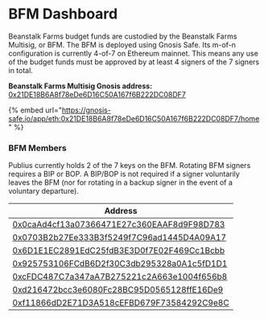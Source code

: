 # BFM Dashboard

Beanstalk Farms budget funds are custodied by the Beanstalk Farms Multisig, or BFM. The BFM is deployed using Gnosis Safe. Its m-of-n configuration is currently 4-of-7 on Ethereum mainnet. This means any use of the budget funds must be approved by at least 4 signers of the 7 signers in total.

**Beanstalk Farms Multisig Gnosis address:** [0x21DE18B6A8f78eDe6D16C50A167f6B222DC08DF7](https://etherscan.io/address/0x21DE18B6A8f78eDe6D16C50A167f6B222DC08DF7)

{% embed url="https://gnosis-safe.io/app/eth:0x21DE18B6A8f78eDe6D16C50A167f6B222DC08DF7/home" %}

### **BFM Members**

Publius currently holds 2 of the 7 keys on the BFM. Rotating BFM signers requires a BIP or BOP. A BIP/BOP is not required if a signer voluntarily leaves the BFM (nor for rotating in a backup signer in the event of a voluntary departure).

| Address                                                                                                               |
| --------------------------------------------------------------------------------------------------------------------- |
| [0x0caAd4cf13a07366471E27c360EAAF8d9F98D783](https://etherscan.io/address/0x0caAd4cf13a07366471E27c360EAAF8d9F98D783) |
| [0x0703B2b27Ee333B3f5249f7C96ad1445D4A09A17](https://etherscan.io/address/0x0703B2b27Ee333B3f5249f7C96ad1445D4A09A17) |
| [0x6D1E1EC2891EdC25fdB3E3D0f7E02F469Cc1Bcbb](https://etherscan.io/address/0x6D1E1EC2891EdC25fdB3E3D0f7E02F469Cc1Bcbb) |
| [0x925753106FCdB6D2f30C3db295328a0A1c5fD1D1](https://etherscan.io/address/0x925753106FCdB6D2f30C3db295328a0A1c5fD1D1) |
| [0xcFDC487C7a347aA7B275221c2A663e1004f656b8](https://etherscan.io/address/0xcFDC487C7a347aA7B275221c2A663e1004f656b8) |
| [0xd216472bcc3e6080Fc28BC95D0565128ffE16De9](https://etherscan.io/address/0xd216472bcc3e6080Fc28BC95D0565128ffE16De9) |
| [0xf11866dD2E71D3A518cEFBD679F73584292C9e8C](https://etherscan.io/address/0xf11866dD2E71D3A518cEFBD679F73584292C9e8C) |
